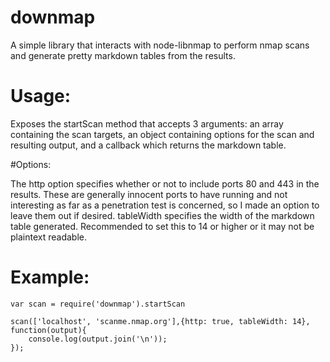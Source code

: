 # downmap
A simple library that interacts with node-libnmap to perform nmap scans and generate pretty markdown tables from the results.
# Usage:
Exposes the startScan method that accepts 3 arguments: an array containing the scan targets, an object containing options for the scan and resulting output, and a callback which returns the markdown table.

#Options:

The http option specifies whether or not to include ports 80 and 443 in the results. These are generally innocent ports to have running and not interesting as far as a penetration test is concerned, so I made an option to leave them out if desired.
tableWidth specifies the width of the markdown table generated. Recommended to set this to 14 or higher or it may not be plaintext readable.

# Example:
```
var scan = require('downmap').startScan

scan(['localhost', 'scanme.nmap.org'],{http: true, tableWidth: 14}, function(output){
    console.log(output.join('\n'));
});
```
